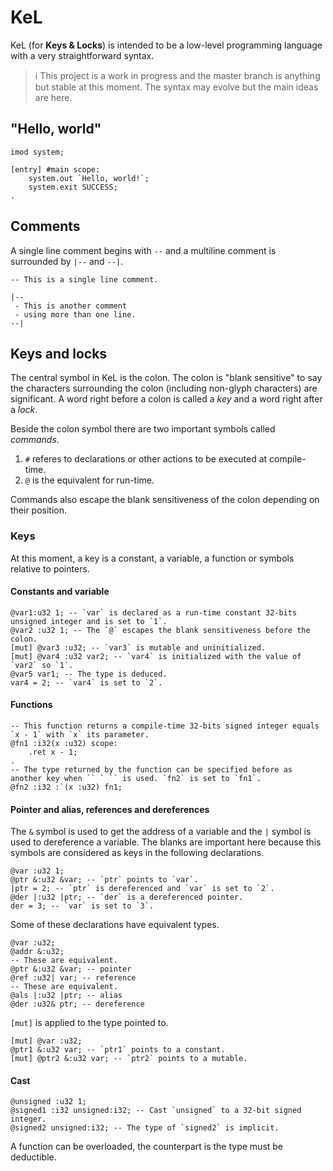 # KeL
KeL (for **Keys & Locks**) is intended to be a low-level programming language with a very straightforward syntax.

> ℹ️
> This project is a work in progress and the master branch is anything but stable at this moment. The syntax may evolve but the main ideas are here.

## "Hello, world"
```
imod system;

[entry] #main scope:
    system.out `Hello, world!`;
    system.exit SUCCESS;
.
```

## Comments
A single line comment begins with `--` and a multiline comment is surrounded by `|--` and `--|`.

```
-- This is a single line comment.

|--
 - This is another comment
 - using more than one line.
--|
```

## Keys and locks
The central symbol in KeL is the colon. The colon is "blank sensitive" to say the characters surrounding the colon (including non-glyph characters) are significant. A word right before a colon is called a _key_ and a word right after a _lock_.

Beside the colon symbol there are two important symbols called _commands_.
1. `#` referes to declarations or other actions to be executed at compile-time.
2. `@` is the equivalent for run-time.

Commands also escape the blank sensitiveness of the colon depending on their position.

### Keys
At this moment, a key is a constant, a variable, a function or symbols relative to pointers.

#### Constants and variable
```
@var1:u32 1; -- `var` is declared as a run-time constant 32-bits unsigned integer and is set to `1`.
@var2 :u32 1; -- The `@` escapes the blank sensitiveness before the colon.
[mut] @var3 :u32; -- `var3` is mutable and uninitialized.
[mut] @var4 :u32 var2; -- `var4` is initialized with the value of `var2` so `1`.
@var5 var1; -- The type is deduced.
var4 = 2; -- `var4` is set to `2`.
```

#### Functions
```
-- This function returns a compile-time 32-bits signed integer equals `x - 1` with `x` its parameter.
@fn1 :i32(x :u32) scope:
    .ret x - 1;
.
-- The type returned by the function can be specified before as another key when `` ` `` is used. `fn2` is set to `fn1`.
@fn2 :i32 :`(x :u32) fn1;
```

#### Pointer and alias, references and dereferences
The `&` symbol is used to get the address of a variable and the `|` symbol is used to dereference a variable. The blanks are important here because this symbols are considered as keys in the following declarations.
```
@var :u32 1;
@ptr &:u32 &var; -- `ptr` points to `var`.
|ptr = 2; -- `ptr` is dereferenced and `var` is set to `2`.
@der |:u32 |ptr; -- `der` is a dereferenced pointer.
der = 3; -- `var` is set to `3`.
```

Some of these declarations have equivalent types.
```
@var :u32;
@addr &:u32;
-- These are equivalent.
@ptr &:u32 &var; -- pointer
@ref :u32| var; -- reference
-- These are equivalent.
@als |:u32 |ptr; -- alias
@der :u32& ptr; -- dereference
```

`[mut]` is applied to the type pointed to.
```
[mut] @var :u32;
@ptr1 &:u32 var; -- `ptr1` points to a constant.
[mut] @ptr2 &:u32 var; -- `ptr2` points to a mutable.
```

#### Cast
```
@unsigned :u32 1;
@signed1 :i32 unsigned:i32; -- Cast `unsigned` to a 32-bit signed integer.
@signed2 unsigned:i32; -- The type of `signed2` is implicit.
```

A function can be overloaded, the counterpart is the type must be deductible.

